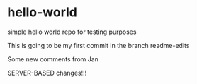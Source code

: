 # hello-world
simple hello world repo for testing purposes

This is going to be my first commit in the branch readme-edits

Some new comments from Jan

SERVER-BASED changes!!!
